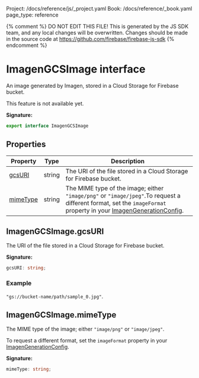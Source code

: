 Project: /docs/reference/js/_project.yaml
Book: /docs/reference/_book.yaml
page_type: reference

{% comment %}
DO NOT EDIT THIS FILE!
This is generated by the JS SDK team, and any local changes will be
overwritten. Changes should be made in the source code at
https://github.com/firebase/firebase-js-sdk
{% endcomment %}

# ImagenGCSImage interface
An image generated by Imagen, stored in a Cloud Storage for Firebase bucket.

This feature is not available yet.

<b>Signature:</b>

```typescript
export interface ImagenGCSImage 
```

## Properties

|  Property | Type | Description |
|  --- | --- | --- |
|  [gcsURI](./vertexai.imagengcsimage.md#imagengcsimagegcsuri) | string | The URI of the file stored in a Cloud Storage for Firebase bucket. |
|  [mimeType](./vertexai.imagengcsimage.md#imagengcsimagemimetype) | string | The MIME type of the image; either <code>&quot;image/png&quot;</code> or <code>&quot;image/jpeg&quot;</code>.<!-- -->To request a different format, set the <code>imageFormat</code> property in your [ImagenGenerationConfig](./vertexai.imagengenerationconfig.md#imagengenerationconfig_interface)<!-- -->. |

## ImagenGCSImage.gcsURI

The URI of the file stored in a Cloud Storage for Firebase bucket.

<b>Signature:</b>

```typescript
gcsURI: string;
```

### Example

`"gs://bucket-name/path/sample_0.jpg"`<!-- -->.

## ImagenGCSImage.mimeType

The MIME type of the image; either `"image/png"` or `"image/jpeg"`<!-- -->.

To request a different format, set the `imageFormat` property in your [ImagenGenerationConfig](./vertexai.imagengenerationconfig.md#imagengenerationconfig_interface)<!-- -->.

<b>Signature:</b>

```typescript
mimeType: string;
```
